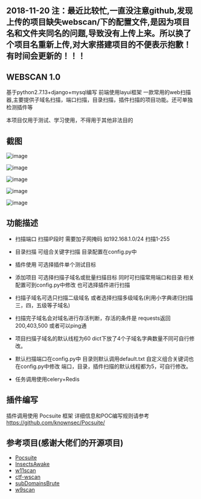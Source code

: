 ## 2018-11-20 注：最近比较忙,一直没注意github,发现上传的项目缺失webscan/下的配置文件,是因为项目名和文件夹同名的问题,导致没有上传上来。所以换了个项目名重新上传,对大家搭建项目的不便表示抱歉！有时间会更新的！！！

## WEBSCAN 1.0
基于python2.7.13+django+mysql编写 前端使用layui框架
一款常用的web扫描器,主要提供子域名扫描，端口扫描，目录扫描，插件扫描的项目功能。还可单独检测插件等

本项目仅用于测试、学习使用，不得用于其他非法目的

## 截图

![image](https://github.com/ByHuaiNian/webscan1.0/blob/master/install/img/1.png)

![image](https://github.com/ByHuaiNian/webscan1.0/blob/master/install/img/2.png)

![image](https://github.com/ByHuaiNian/webscan1.0/blob/master/install/img/3.png)

![image](https://github.com/ByHuaiNian/webscan1.0/blob/master/install/img/4.png)

![image](https://github.com/ByHuaiNian/webscan1.0/blob/master/install/img/5.png)


## 功能描述

- 扫描端口
扫描IP段时 需要加子网掩码 如192.168.1.0/24 扫描1-255

- 目录扫描
可组合关键字扫描 目录配置在config.py中

- 插件使用
可选择插件单个测试目标 

- 添加项目
可选择扫描子域名或批量扫描目标 同时可扫描常用端口和目录 相关配置可到config.py中修改 也可选择插件进行扫描

* 扫描子域名可选只扫描二级域名 或者选择扫描多级域名(利用小字典递归扫描三，四，五级等子域名)
* 扫描完子域名会对域名进行存活判断，存活的条件是 requests返回200,403,500 或者可以ping通

* 项目扫描子域名的默认线程为60 dict下放了4个子域名字典数量不同可自行修改。
* 默认扫描端口在config.py中 目录则默认调用default.txt 自定义组合关键词也在config.py中修改 端口，目录，插件扫描的默认线程都为5，可自行修改。

* 任务调用使用celery+Redis

## 插件编写
插件调用使用 Pocsuite 框架 详细信息和POC编写规则请参考 https://github.com/knownsec/Pocsuite/

## 参考项目(感谢大佬们的开源项目)
- [Pocsuite](https://github.com/knownsec/Pocsuite)
- [InsectsAwake](https://github.com/jeffzh3ng/InsectsAwake)
- [w11scan](https://github.com/boy-hack/w11scan)
- [ctf-wscan](https://github.com/kingkaki/ctf-wscan)
- [subDomainsBrute](https://github.com/lijiejie/subDomainsBrute)
- [w9scan](https://github.com/boy-hack/w9scan)

